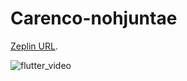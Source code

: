 # Carenco-nohjuntae
[Zeplin URL](https://www.figma.com/file/xJU4lLPeqoWE43Dbi7khNU/care%26co-android-app_%EC%B5%9C%EC%A2%85?node-id=140%3A3264&t=tv0CCcmevJcEvdM1-0).

![flutter_video](https://user-images.githubusercontent.com/45313625/210688316-527f11ef-efea-44a9-b7a2-1e502a112070.gif)
